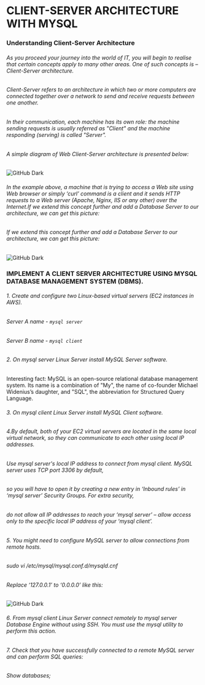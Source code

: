# CLIENT-SERVER ARCHITECTURE WITH MYSQL
### Understanding Client-Server Architecture
###### As you proceed your journey into the world of IT, you will begin to realise that certain concepts apply to many other areas. One of such concepts is – Client-Server architecture.

###### Client-Server refers to an architecture in which two or more computers are connected together over a network to send and receive requests between one another.

###### In their communication, each machine has its own role: the machine sending requests is usually referred as "Client" and the machine responding (serving) is called "Server".

###### A simple diagram of Web Client-Server architecture is presented below:

![GitHub Dark ](https://darey.io/wp-content/uploads/2021/07/Client-server.png#gh-dark-mode-only)
###### In the example above, a machine that is trying to access a Web site using Web browser or simply ‘curl’ command is a client and it sends HTTP requests to a Web server (Apache, Nginx, IIS or any other) over the Internet.If we extend this concept further and add a Database Server to our architecture, we can get this picture:
###### If we extend this concept further and add a Database Server to our architecture, we can get this picture:
![GitHub Dark ](https://darey.io/wp-content/uploads/2021/07/Client-server2.png#gh-dark-mode-only)

### IMPLEMENT A CLIENT SERVER ARCHITECTURE USING MYSQL DATABASE MANAGEMENT SYSTEM (DBMS).

###### 1. Create and configure two Linux-based virtual servers (EC2 instances in AWS).

###### Server A name - `mysql server`
###### Server B name - `mysql client`


###### 2. On mysql server Linux Server install MySQL Server software.

Interesting fact: MySQL is an open-source relational database management system. Its name is a combination of "My", the name of co-founder Michael Widenius’s daughter, 
and "SQL", the abbreviation for Structured Query Language.


###### 3. On mysql client Linux Server install MySQL Client software.

###### 4.By default, both of your EC2 virtual servers are located in the same local virtual network, so they can communicate to each other using local IP addresses. 
###### Use mysql server's local IP address to connect from mysql client. MySQL server uses TCP port 3306 by default, 
###### so you will have to open it by creating a new entry in ‘Inbound rules’ in ‘mysql server’ Security Groups. For extra security, 
###### do not allow all IP addresses to reach your ‘mysql server’ – allow access only to the specific local IP address of your ‘mysql client’.


###### 5. You might need to configure MySQL server to allow connections from remote hosts.

###### sudo vi /etc/mysql/mysql.conf.d/mysqld.cnf

###### Replace ‘127.0.0.1’ to ‘0.0.0.0’ like this:

![GitHub Dark ](https://staging-learning.darey.io/wp-content/uploads/2021/06/mysql_bind.png#gh-dark-mode-only)


###### 6. From mysql client Linux Server connect remotely to mysql server Database Engine without using SSH. You must use the mysql utility to perform this action.

###### 7. Check that you have successfully connected to a remote MySQL server and can perform SQL queries:


###### Show databases;


